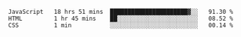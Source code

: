 <!--START_SECTION:waka-->
```text
JavaScript   18 hrs 51 mins  ██████████████████████▓░░   91.30 % 
HTML         1 hr 45 mins    ██░░░░░░░░░░░░░░░░░░░░░░░   08.52 % 
CSS          1 min           ░░░░░░░░░░░░░░░░░░░░░░░░░   00.14 % 
```
<!--END_SECTION:waka-->

